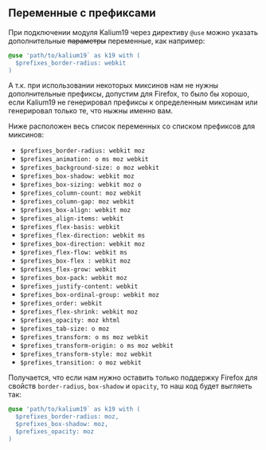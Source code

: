 ## Переменные с префиксами
При подключении модуля Kalium19 через директиву `@use` можно указать дополнительные ~~параметры~~ переменные, как например:

```scss
@use 'path/to/kalium19` as k19 with (
  $prefixes_border-radius: webkit
)
```

А т.к. при использовании некоторых миксинов нам не нужны дополнительные префиксы, допустим для Firefox, то было бы хорошо, если Kalium19 не генерировал префиксы к определенным миксинам или генерировал только те, что ныжны именно вам.

Ниже расположен весь список переменных со списком префиксов для миксинов:
- `$prefixes_border-radius: webkit moz`
- `$prefixes_animation: o ms moz webkit`
- `$prefixes_background-size: o moz webkit`
- `$prefixes_box-shadow: webkit moz`
- `$prefixes_box-sizing: webkit moz o`
- `$prefixes_column-count: moz webkit`
- `$prefixes_column-gap: moz webkit`
- `$prefixes_box-align: webkit moz`
- `$prefixes_align-items: webkit`
- `$prefixes_flex-basis: webkit`
- `$prefixes_flex-direction: webkit ms`
- `$prefixes_box-direction: webkit moz`
- `$prefixes_flex-flow: webkit ms`
- `$prefixes_box-flex : webkit moz`
- `$prefixes_flex-grow: webkit`
- `$prefixes_box-pack: webkit moz`
- `$prefixes_justify-content: webkit`
- `$prefixes_box-ordinal-group: webkit moz`
- `$prefixes_order: webkit`
- `$prefixes_flex-shrink: webkit moz`
- `$prefixes_opacity: moz khtml`
- `$prefixes_tab-size: o moz`
- `$prefixes_transform: o ms moz webkit`
- `$prefixes_transform-origin: o ms moz webkit`
- `$prefixes_transform-style: moz webkit`
- `$prefixes_transition: o moz webkit`

Получается, что если нам нужно оставить только поддержку Firefox для свойств `border-radius`, `box-shadow` и `opacity`, то наш код будет выгляеть так:

```scss
@use 'path/to/kalium19` as k19 with (
  $prefixes_border-radius: moz,
  $prefixes_box-shadow: moz,
  $prefixes_opacity: moz
)
```

